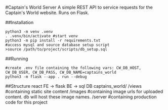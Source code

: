 #Captain's World Server
A simple REST API to service requests for the Captain's World website. Runs on Flask.

##Installation
```
python3 -m venv .venv
. .venv/bin/activate #start venv
python3 -m pip install -r requirements.txt
#access mysql and source database setup script
>source /path/to/project/scripts/db_setup.sql
```

##Running
```
#create .env file containing the following vars: CW_DB_HOST, CW_DB_USER, CW_DB_PASS, CW_DB_NAME=captains_world
python3 -m flask --app . run --debug
```

##Structure
react FE -> flask BE -> sql DB
captains_world/
    /views #containing static site content
    /images #containing image urls for uploaded content. db will host these image names.
    /server #containing production code for this project
